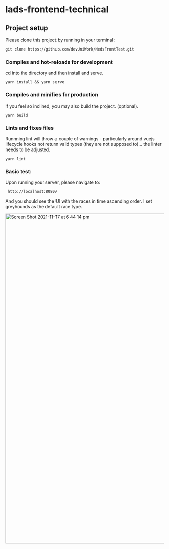 # lads-frontend-technical

## Project setup

Please clone this project by running in your terminal: 
```
git clone https://github.com/devUniWork/NedsFrontTest.git
```

### Compiles and hot-reloads for development

cd into the directory and then install and serve.
```
yarn install && yarn serve
```

### Compiles and minifies for production

if you feel so inclined, you may also build the project. (optional).

```
yarn build
```

### Lints and fixes files

Runnning lint will throw a couple of warnings - particularly around vuejs lifecycle hooks not return valid types (they are not supposed to)...
the linter needs to be adjusted.

```
yarn lint
```
### Basic test:

Upon running your server, please navigate to: 
```
 http://localhost:8080/
```

And you should see the UI with the races in time ascending order. I set greyhounds as the default race type.

<img width="1046" alt="Screen Shot 2021-11-17 at 6 44 14 pm" src="https://user-images.githubusercontent.com/88122060/142166821-3defb85e-f0d4-4799-9eaf-8a97342c6723.png">


